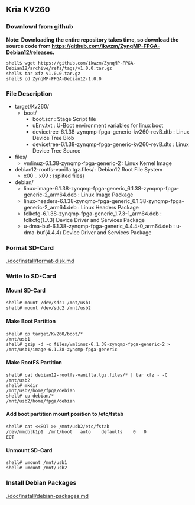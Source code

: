 ## Kria KV260

### Downlowd from github

**Note: Downloading the entire repository takes time, so download the source code from https://github.com/ikwzm/ZynqMP-FPGA-Debian12/releases.**

```console
shell$ wget https://github.com/ikwzm/ZynqMP-FPGA-Debian12/archive/refs/tags/v1.0.0.tar.gz
shell$ tar xfz v1.0.0.tar.gz
shell$ cd ZynqMP-FPGA-Debian12-1.0.0
```

### File Description

 * target/Kv260/
   + boot/
     - boot.scr                                                 : Stage Script file
     - uEnv.txt                                                 : U-Boot environment variables for linux boot
     - devicetree-6.1.38-zynqmp-fpga-generic-kv260-revB.dtb     : Linux Device Tree Blob   
     - devicetree-6.1.38-zynqmp-fpga-generic-kv260-revB.dts     : Linux Device Tree Source
 * files/
     - vmlinuz-6.1.38-zynqmp-fpga-generic-2                     : Linux Kernel Image
 * debian12-rootfs-vanilla.tgz.files/                           : Debian12 Root File System
   + x00 .. x09                                                 : (splited files)
 * debian/
   - linux-image-6.1.38-zynqmp-fpga-generic_6.1.38-zynqmp-fpga-generic-2_arm64.deb   : Linux Image Package
   - linux-headers-6.1.38-zynqmp-fpga-generic_6.1.38-zynqmp-fpga-generic-2_arm64.deb : Linux Headers Package
   - fclkcfg-6.1.38-zynqmp-fpga-generic_1.7.3-1_arm64.deb     : fclkcfg(1.7.3) Device Driver and Services Package
   - u-dma-buf-6.1.38-zynqmp-fpga-generic_4.4.4-0_arm64.deb   : u-dma-buf(4.4.4) Device Driver and Services Package
 
### Format SD-Card

[./doc/install/format-disk.md](format-disk.md)

### Write to SD-Card

#### Mount SD-Card

```console
shell# mount /dev/sdc1 /mnt/usb1
shell# mount /dev/sdc2 /mnt/usb2
```
#### Make Boot Partition

```console
shell# cp target/Kv260/boot/*                                  /mnt/usb1
shell# gzip -d -c files/vmlinuz-6.1.38-zynqmp-fpga-generic-2 > /mnt/usb1/image-6.1.38-zynqmp-fpga-generic
```

#### Make RootFS Partition

```console
shell# cat debian12-rootfs-vanilla.tgz.files/* | tar xfz - -C /mnt/usb2
shell# mkdir                                                  /mnt/usb2/home/fpga/debian
shell# cp debian/*                                            /mnt/usb2/home/fpga/debian
```

#### Add boot partition mount position to /etc/fstab

```console
shell# cat <<EOT >> /mnt/usb2/etc/fstab
/dev/mmcblk1p1	/mnt/boot	auto	defaults	0	0
EOT
```

#### Unmount SD-Card

```console
shell# umount /mnt/usb1
shell# umount /mnt/usb2
```

### Install Debian Packages

[./doc/install/debian-packages.md](debian-packages.md)
